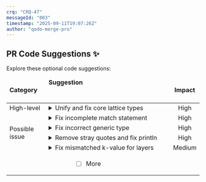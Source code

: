 ```yaml
---
crq: "CRQ-47"
messageId: "003"
timestamp: "2025-09-11T19:07:26Z"
author: "qodo-merge-pro"
---
```


## PR Code Suggestions ✨

<!-- 2b8bd0f -->

Explore these optional code suggestions:

<table><thead><tr><td><strong>Category</strong></td><td align=left><strong>Suggestion&nbsp; &nbsp; &nbsp; &nbsp; &nbsp; &nbsp; &nbsp; &nbsp; &nbsp; &nbsp; &nbsp; &nbsp; &nbsp; &nbsp; &nbsp; &nbsp; &nbsp; &nbsp; &nbsp; &nbsp; &nbsp; &nbsp; &nbsp; &nbsp; &nbsp; &nbsp; &nbsp; &nbsp; &nbsp; &nbsp; &nbsp; &nbsp; &nbsp; &nbsp; &nbsp; &nbsp; &nbsp; &nbsp; &nbsp; &nbsp; &nbsp; &nbsp; &nbsp; &nbsp; &nbsp; &nbsp; &nbsp; &nbsp; &nbsp; &nbsp; &nbsp; &nbsp; &nbsp; &nbsp; &nbsp; &nbsp; &nbsp; &nbsp; &nbsp; &nbsp; &nbsp; &nbsp; &nbsp; &nbsp; &nbsp; &nbsp; </strong></td><td align=center><strong>Impact</strong></td></tr><tbody><tr><td rowspan=1>High-level</td>
<td>



<details><summary>Unify and fix core lattice types</summary>

___

**The PR has multiple conflicting definitions for core types like <code>ValueType</code> and <br><code>LatticeLayer</code> across different crates. The code generator produces a broken <br><code>LatticeLayer</code> implementation, and there are type mismatches that lead to runtime <br>panics (e.g., a <code>ThreeValue</code> layer holding <code>bool</code> units). The suggestion is to <br>create a single, canonical crate for these types, fix the code generator, and <br>ensure type consistency throughout the project to resolve these critical issues.**


### Examples:



<details>
<summary>
<a href="https://github.com/meta-introspector/git-submodules-rs-nix/pull/10/files#diff-243854d89636db85a935fa955ee16fa44ea3ca7092902bc29701c3a825b0ba0aR112-R123">lattice_code_generator/src/lib.rs [112-123]</a>
</summary></details>



<details>
<summary>
<a href="https://github.com/meta-introspector/git-submodules-rs-nix/pull/10/files#diff-b1a35a68f14e696205874893c07fd24fdb88882b47c23cc0e0c80a30c7d53759R27-R68">src/lib.rs [27-68]</a>
</summary></details>




### Solution Walkthrough:



#### Before:
```rust
// In lattice_code_generator/src/lib.rs
fn generate_lattice_layer_struct() -> TokenStream {
    quote! {
        pub struct LatticeLayer<T: ...> {
            pub instances: Vec<T>, // Incorrectly a Vec of the generic type T
        }
        impl<T: ...> LatticeLayer<T> {
            pub fn add_instance(&mut self, instance: Instance<T>) {
                // This push is a type mismatch: pushing Instance<T> into Vec<T>
                self.instances.push(instance);
            }
        }
    }
}

// In src/lib.rs
fn build_zos_lattice(...) {
    // Incorrectly creates a layer for ThreeValue but for units of type `bool`
    let mut crq_documentation_layer = LatticeLayer::<bool>::new(ValueType::ThreeValue);
    ...
    // This will panic at runtime due to the assert in add_instance
    crq_documentation_layer.add_instance(instance);
}

```



#### After:
```rust
// In a new, single `lattice_types` crate
pub struct LatticeLayer<T: ...> {
    pub instances: Vec<Instance<T>>, // Correctly a Vec of Instance<T>
}
impl<T: ...> LatticeLayer<T> {
    pub fn add_instance(&mut self, instance: Instance<T>) {
        assert_eq!(T::value_count(), self.value_type.count());
        self.instances.push(instance); // This now works
    }
}
// All other crates use this canonical definition.

// In src/lib.rs
fn build_zos_lattice(...) {
    // Correctly create a layer for ThreeValue with units of a 3-value type
    let mut crq_documentation_layer = LatticeLayer::<ThreeValueUnit>::new(ValueType::ThreeValue);
    ...
    // This will now pass the assertion
    crq_documentation_layer.add_instance(instance);
}

```




<details><summary>Suggestion importance[1-10]: 10</summary>

__

Why: This suggestion correctly identifies critical, widespread design flaws and bugs, including conflicting type definitions across multiple new crates and a broken code generator, which render the core logic of the PR dysfunctional and internally inconsistent.


</details></details></td><td align=center>High

</td></tr><tr><td rowspan=4>Possible issue</td>
<td>



<details><summary>Fix incomplete match statement</summary>

___

**The <code>count</code> method's match statement is missing return values for each variant. <br>Each match arm should return the appropriate count value for that variant type.**

[generated_lattice_code/value_type.rs [1]](https://github.com/meta-introspector/git-submodules-rs-nix/pull/10/files#diff-4534ce506bbc5e0a512da2a9f61948dc44575940029777e3be9fa6f1ce706735R1-R1)

```diff
-# [derive (Debug , PartialEq , Eq , Clone , Copy)] pub enum ValueType { Bit , ThreeValue , FiveValue , PrimeValue7 (u8) , PrimeValue11 (u8) , PrimeValue13 (u8) , PrimeValue17 (u8) , PrimeValue19 (u8) , } impl ValueType { pub fn count (& self) -> u8 { match self { ValueType :: Bit , ValueType :: ThreeValue , ValueType :: FiveValue , ValueType :: PrimeValue7 (p) , ValueType :: PrimeValue11 (p) , ValueType :: PrimeValue13 (p) , ValueType :: PrimeValue17 (p) , ValueType :: PrimeValue19 (p) , } } pub fn zos_sequence () -> Vec < ValueType > { vec ! [ValueType :: Bit , ValueType :: ThreeValue , ValueType :: FiveValue , ValueType :: PrimeValue7 , ValueType :: PrimeValue11 , ValueType :: PrimeValue13 , ValueType :: PrimeValue17 , ValueType :: PrimeValue19 ,] } }
+# [derive (Debug , PartialEq , Eq , Clone , Copy)] pub enum ValueType { Bit , ThreeValue , FiveValue , PrimeValue7 (u8) , PrimeValue11 (u8) , PrimeValue13 (u8) , PrimeValue17 (u8) , PrimeValue19 (u8) , } impl ValueType { pub fn count (& self) -> u8 { match self { ValueType :: Bit => 2, ValueType :: ThreeValue => 3, ValueType :: FiveValue => 5, ValueType :: PrimeValue7 (_) => 7, ValueType :: PrimeValue11 (_) => 11, ValueType :: PrimeValue13 (_) => 13, ValueType :: PrimeValue17 (_) => 17, ValueType :: PrimeValue19 (_) => 19, } } pub fn zos_sequence () -> Vec < ValueType > { vec ! [ValueType :: Bit , ValueType :: ThreeValue , ValueType :: FiveValue , ValueType :: PrimeValue7 (0) , ValueType :: PrimeValue11 (0) , ValueType :: PrimeValue13 (0) , ValueType :: PrimeValue17 (0) , ValueType :: PrimeValue19 (0) ,] } }
```



`[To ensure code accuracy, apply this suggestion manually]`


<details><summary>Suggestion importance[1-10]: 10</summary>

__

Why: The suggestion correctly identifies a syntax error in the `match` statement within the `count` function, which would prevent the code from compiling.


</details></details></td><td align=center>High

</td></tr><tr><td>



<details><summary>Fix incorrect generic type</summary>

___

**The <code>instances</code> field type should be <code>Vec<Instance<T>></code> instead of <code>Vec<T></code> to properly store <br>instances. The <code>add_instance</code> method expects <code>Instance<T></code> but pushes to a <code>Vec<T></code>.**

[generated_lattice_code/lattice_layer_struct.rs [1]](https://github.com/meta-introspector/git-submodules-rs-nix/pull/10/files#diff-0aacd04a7a621f806b54ffa94092f874682700841e03474720504945ec824126R1-R1)

```diff
-# [derive (Debug , Clone)] pub struct LatticeLayer < T : HasValueCount + std :: fmt :: Debug > { pub value_type : ValueType , pub instances : Vec < T > , } impl < T : HasValueCount + std :: fmt :: Debug > LatticeLayer < T > { pub fn new (value_type : ValueType) -> Self { Self { value_type , instances : Vec :: new () } } pub fn add_instance (& mut self , instance : Instance < T >) { assert_eq ! (instance . units [0] . value_count () , self . value_type . count () , "Instance unit value count must match layer's value type") ; self . instances . push (instance) ; } pub fn describe (& self) { println ! ("\n--- Lattice Layer: {:?} (k={}) ---" , self . value_type , self . value_type . count ()) ; for instance in & self . instances { instance . describe () ; } } }
+# [derive (Debug , Clone)] pub struct LatticeLayer < T : HasValueCount + std :: fmt :: Debug > { pub value_type : ValueType , pub instances : Vec < Instance < T > > , } impl < T : HasValueCount + std :: fmt :: Debug > LatticeLayer < T > { pub fn new (value_type : ValueType) -> Self { Self { value_type , instances : Vec :: new () } } pub fn add_instance (& mut self , instance : Instance < T >) { assert_eq ! (instance . units [0] . value_count () , self . value_type . count () , "Instance unit value count must match layer's value type") ; self . instances . push (instance) ; } pub fn describe (& self) { println ! ("\n--- Lattice Layer: {:?} (k={}) ---" , self . value_type , self . value_type . count ()) ; for instance in & self . instances { instance . describe () ; } } }
```



`[To ensure code accuracy, apply this suggestion manually]`


<details><summary>Suggestion importance[1-10]: 10</summary>

__

Why: The suggestion correctly identifies a type mismatch in the `LatticeLayer` struct that would cause a compilation error, as `add_instance` expects an `Instance<T>` but the `instances` field is a `Vec<T>`.


</details></details></td><td align=center>High

</td></tr><tr><td>



<details><summary>Remove stray quotes and fix println</summary>

___

**The file is wrapped in stray triple quotes and contains an invalid <code>println!</code> <br>format string, causing compilation failure. Remove the quotes and escape the <br>inner quotes in the format string.**

[src/grand_unified_search.rs [1-149]](https://github.com/meta-introspector/git-submodules-rs-nix/pull/10/files#diff-b8a48c02f53b75052bc23d20df7488207a5b86d7815d3fb29ef0b8b985553ab1R1-R149)

```diff
-"""//! This program conceptually outlines a "Grand Unified Search" system in Rust.
+//! This program conceptually outlines a "Grand Unified Search" system in Rust.
 ...
-println!("  Query: "{}"", query_text);
+println!("  Query: \"{}\"", query_text);
 ...
-""
```



`[To ensure code accuracy, apply this suggestion manually]`


<details><summary>Suggestion importance[1-10]: 9</summary>

__

Why: The suggestion correctly identifies that the entire file is wrapped in triple quotes, making it an invalid Rust program, and also points out a separate compilation error in a `println!` macro.


</details></details></td><td align=center>High

</td></tr><tr><td>



<details><summary>Fix mismatched k-value for layers</summary>

___

**These layers use <code>bool</code> units (k=2) but are initialized with <code>ValueType::ThreeValue</code> <br>(k=3). This will trigger the layer's value-count assert at runtime. Align the <br><code>ValueType</code> with the unit type to prevent panics.**

[src/lib.rs [27-29]](https://github.com/meta-introspector/git-submodules-rs-nix/pull/10/files#diff-b1a35a68f14e696205874893c07fd24fdb88882b47c23cc0e0c80a30c7d53759R27-R29)

```diff
-let mut crq_documentation_layer = LatticeLayer::<bool>::new(ValueType::ThreeValue);
-let mut meme_documentation_layer = LatticeLayer::<bool>::new(ValueType::ThreeValue);
-let mut general_documentation_layer = LatticeLayer::<bool>::new(ValueType::ThreeValue);
+let mut crq_documentation_layer = LatticeLayer::<bool>::new(ValueType::Bit);
+let mut meme_documentation_layer = LatticeLayer::<bool>::new(ValueType::Bit);
+let mut general_documentation_layer = LatticeLayer::<bool>::new(ValueType::Bit);
```



`[To ensure code accuracy, apply this suggestion manually]`


<details><summary>Suggestion importance[1-10]: 8</summary>

__

Why: The suggestion correctly identifies a definite runtime panic caused by a mismatch between the layer's `ValueType` and its generic unit type, which will fail an assertion in `add_instance`.


</details></details></td><td align=center>Medium

</td></tr>
<tr><td align="center" colspan="2">

- [ ] More <!-- /improve --more_suggestions=true -->

</td><td></td></tr></tbody></table>
